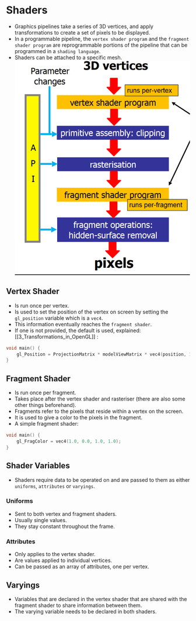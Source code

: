 # Shaders

* Graphics pipelines take a series of 3D vertices, and apply transformations to create a set of pixels to be displayed.
* In a programmable pipeline, the `vertex shader program` and the `fragment shader program` are reprogrammable portions of the pipeline that can be programmed in a `shading language`.
* Shaders can be attached to a specific mesh.
![Graphics Pipeline](../img/graphics_pipeline.png)

## Vertex Shader
* Is run once per vertex.
* Is used to set the position of the vertex on screen by setting the `gl_position` variable which is a `vec4`.
* This information eventually reaches the `fragment shader`.
* If one is not provided, the default is used, explained: [[3_Transformations_in_OpenGL]] :
```C
void main() {
	gl_Position = ProjectionMatrix * modelViewMatrix * vec4(position, 1.0);
}
```

## Fragment Shader
* Is run once per fragment.
* Takes place after the vertex shader and rasteriser (there are also some other things beforehand).
* Fragments refer to the pixels that reside within a vertex on the screen.
* It is used to give a color to the pixels in the fragment.
* A simple fragment shader:
```C
void main() {
	gl_FragColor = vec4(1.0, 0.0, 1.0, 1.0);
}
```

## Shader Variables
* Shaders require data to be operated on and are passed to them as either `uniforms`, `attributes` or `varyings`.

### Uniforms
* Sent to both vertex and fragment shaders.
* Usually single values.
* They stay constant throughout the frame.

### Attributes
* Only applies to the vertex shader.
* Are values applied to individual vertices.
* Can be passed as an array of attributes, one per vertex.

## Varyings
* Variables that are declared in the vertex shader that are shared with the fragment shader to share information between them.
* The varying variable needs to be declared in both shaders.
